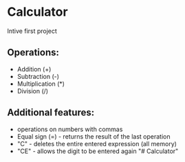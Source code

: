 # Calculator
Intive first project

## Operations:
- Addition (+)
- Subtraction (-)
- Multiplication (*)
- Division (/)

## Additional features:
- operations on numbers with commas
- Equal sign (=) - returns the result of the last operation
- "C" - deletes the entire entered expression (all memory)
- "CE" - allows the digit to be entered again
"# Calculator" 
